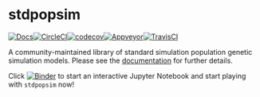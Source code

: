 # stdpopsim

[![Docs](https://readthedocs.org/projects/stdpopsim/badge/?version=latest&style=flat)](https://stdpopsim.readthedocs.io/en/latest/)[![CircleCI](https://circleci.com/gh/popgensims/stdpopsim.svg?style=svg)](https://circleci.com/gh/popgensims/stdpopsim)[![codecov](https://codecov.io/gh/popgensims/stdpopsim/branch/master/graph/badge.svg)](https://codecov.io/gh/popgensims/stdpopsim)[![Appveyor](https://ci.appveyor.com/api/projects/status/4ugxq19ql80gcpio?svg=true)](https://ci.appveyor.com/project/popsim-consortium/stdpopsim)[![TravisCI](https://travis-ci.org/popgensims/stdpopsim.svg?branch=master)](https://travis-ci.org/popgensims/stdpopsim)


A community-maintained library of standard simulation population genetic simulation models.
Please see the [documentation](https://stdpopsim.readthedocs.io/en/latest/) for further details.

Click [![Binder](https://mybinder.org/badge_logo.svg)](https://mybinder.org/v2/gh/popsim-consortium/stdpopsim/master?filepath=stdpopsim_example.ipynb) to start an interactive Jupyter Notebook and start playing with `stdpopsim` now!